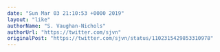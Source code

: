 ```yaml
---
date: "Sun Mar 03 21:10:53 +0000 2019"
layout: "like"
authorName: "S. Vaughan-Nichols"
authorUrl: "https://twitter.com/sjvn"
originalPost: "https://twitter.com/sjvn/status/1102315429853310978"
---
```

